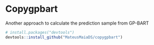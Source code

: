 # Copygpbart
Another approach to calculate the prediction sample from GP-BART


```r
# install.packages("devtools")
devtools::install_github("MateusMaiaDS/copygpbart")
```
